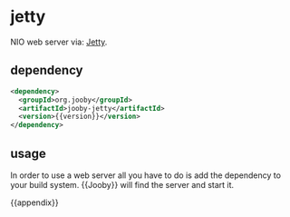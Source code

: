 # jetty

NIO web server via: [Jetty](https://www.eclipse.org/jetty).

## dependency

```xml
<dependency>
  <groupId>org.jooby</groupId>
  <artifactId>jooby-jetty</artifactId>
  <version>{{version}}</version>
</dependency>
```

## usage

In order to use a web server all you have to do is add the dependency to your build system.
{{Jooby}} will find the server and start it.


{{appendix}}

